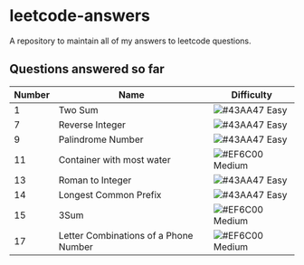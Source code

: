 # leetcode-answers
A repository to maintain all of my answers to leetcode questions.


## Questions answered so far
|  Number | Name | Difficulty
| --- | --- | --- |
| 1 | Two Sum| ![#43AA47](https://placehold.it/15/43AA47/000000?text=+) Easy|
| 7 | Reverse Integer | ![#43AA47](https://placehold.it/15/43AA47/000000?text=+) Easy|
| 9 | Palindrome Number | ![#43AA47](https://placehold.it/15/43AA47/000000?text=+) Easy|
| 11 | Container with most water | ![#EF6C00](https://placehold.it/15/EF6C00/000000?text=+) Medium|
| 13 | Roman to Integer | ![#43AA47](https://placehold.it/15/43AA47/000000?text=+) Easy|
| 14 | Longest Common Prefix | ![#43AA47](https://placehold.it/15/43AA47/000000?text=+) Easy|
| 15 | 3Sum | ![#EF6C00](https://placehold.it/15/EF6C00/000000?text=+) Medium|
| 17 | Letter Combinations of a Phone Number | ![#EF6C00](https://placehold.it/15/EF6C00/000000?text=+) Medium|
